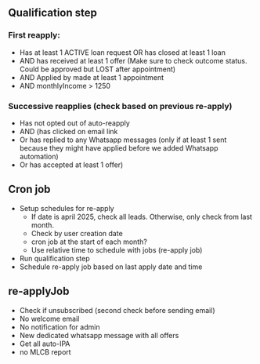 ## Qualification step

### First reapply:

- Has at least 1 ACTIVE loan request OR has closed at least 1 loan
- AND has received at least 1 offer (Make sure to check outcome status. Could be approved but LOST after appointment)
- AND Applied by made at least 1 appointment
- AND monthlyIncome > 1250

### Successive reapplies (check based on previous re-apply)

- Has not opted out of auto-reapply
- AND (has clicked on email link
- Or has replied to any Whatsapp messages (only if at least 1 sent because they might have applied before we added Whatsapp automation)
- Or has accepted at least 1 offer)

## Cron job

- Setup schedules for re-apply
  - If date is april 2025, check all leads. Otherwise, only check from last month.
  - Check by user creation date
  - cron job at the start of each month?
  - Use relative time to schedule with jobs (re-apply job)
- Run qualification step
- Schedule re-apply job based on last apply date and time

## re-applyJob

- Check if unsubscribed (second check before sending email)
- No welcome email
- No notification for admin
- New dedicated whatsapp message with all offers
- Get all auto-IPA
- no MLCB report
